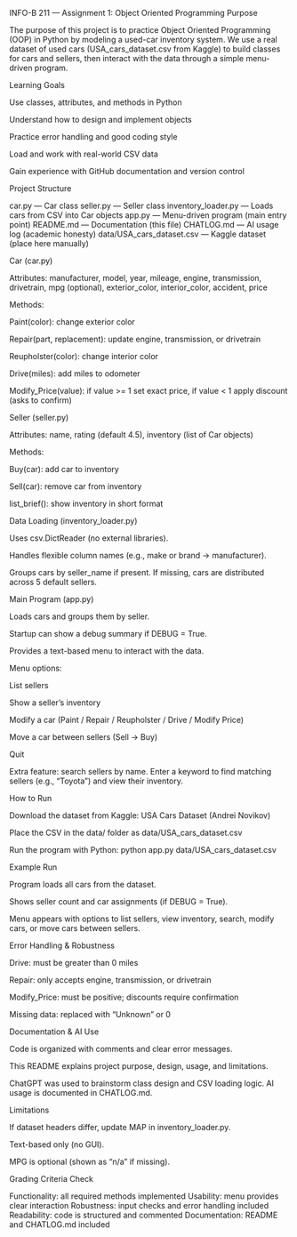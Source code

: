 INFO-B 211 — Assignment 1: Object Oriented Programming
Purpose

The purpose of this project is to practice Object Oriented Programming (OOP) in Python by modeling a used-car inventory system. We use a real dataset of used cars (USA_cars_dataset.csv from Kaggle) to build classes for cars and sellers, then interact with the data through a simple menu-driven program.

Learning Goals

Use classes, attributes, and methods in Python

Understand how to design and implement objects

Practice error handling and good coding style

Load and work with real-world CSV data

Gain experience with GitHub documentation and version control

Project Structure

car.py — Car class
seller.py — Seller class
inventory_loader.py — Loads cars from CSV into Car objects
app.py — Menu-driven program (main entry point)
README.md — Documentation (this file)
CHATLOG.md — AI usage log (academic honesty)
data/USA_cars_dataset.csv — Kaggle dataset (place here manually)

Car (car.py)

Attributes: manufacturer, model, year, mileage, engine, transmission, drivetrain, mpg (optional), exterior_color, interior_color, accident, price

Methods:

Paint(color): change exterior color

Repair(part, replacement): update engine, transmission, or drivetrain

Reupholster(color): change interior color

Drive(miles): add miles to odometer

Modify_Price(value): if value >= 1 set exact price, if value < 1 apply discount (asks to confirm)

Seller (seller.py)

Attributes: name, rating (default 4.5), inventory (list of Car objects)

Methods:

Buy(car): add car to inventory

Sell(car): remove car from inventory

list_brief(): show inventory in short format

Data Loading (inventory_loader.py)

Uses csv.DictReader (no external libraries).

Handles flexible column names (e.g., make or brand → manufacturer).

Groups cars by seller_name if present. If missing, cars are distributed across 5 default sellers.

Main Program (app.py)

Loads cars and groups them by seller.

Startup can show a debug summary if DEBUG = True.

Provides a text-based menu to interact with the data.

Menu options:

List sellers

Show a seller’s inventory

Modify a car (Paint / Repair / Reupholster / Drive / Modify Price)

Move a car between sellers (Sell → Buy)

Quit

Extra feature: search sellers by name. Enter a keyword to find matching sellers (e.g., “Toyota”) and view their inventory.

How to Run

Download the dataset from Kaggle: USA Cars Dataset (Andrei Novikov)

Place the CSV in the data/ folder as data/USA_cars_dataset.csv

Run the program with Python: python app.py data/USA_cars_dataset.csv

Example Run

Program loads all cars from the dataset.

Shows seller count and car assignments (if DEBUG = True).

Menu appears with options to list sellers, view inventory, search, modify cars, or move cars between sellers.

Error Handling & Robustness

Drive: must be greater than 0 miles

Repair: only accepts engine, transmission, or drivetrain

Modify_Price: must be positive; discounts require confirmation

Missing data: replaced with “Unknown” or 0

Documentation & AI Use

Code is organized with comments and clear error messages.

This README explains project purpose, design, usage, and limitations.

ChatGPT was used to brainstorm class design and CSV loading logic. AI usage is documented in CHATLOG.md.

Limitations

If dataset headers differ, update MAP in inventory_loader.py.

Text-based only (no GUI).

MPG is optional (shown as “n/a” if missing).

Grading Criteria Check

Functionality: all required methods implemented
Usability: menu provides clear interaction
Robustness: input checks and error handling included
Readability: code is structured and commented
Documentation: README and CHATLOG.md included
